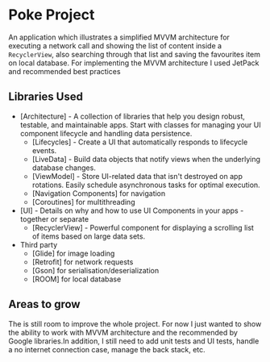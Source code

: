 Poke Project
=========================

An application which illustrates a simplified MVVM architecture for executing a network call and showing
the list of content inside a `RecyclerView`, also searching through that list and saving the favourites item on local database.
For implementing the MVVM architecture I used JetPack and
recommended best practices


Libraries Used
--------------
* [Architecture] - A collection of libraries that help you design robust, testable, and
  maintainable apps. Start with classes for managing your UI component lifecycle and handling data
  persistence.
    * [Lifecycles] - Create a UI that automatically responds to lifecycle events.
    * [LiveData] - Build data objects that notify views when the underlying database changes.
    * [ViewModel] - Store UI-related data that isn't destroyed on app rotations. Easily schedule
      asynchronous tasks for optimal execution.
    * [Navigation Components] for navigation
    * [Coroutines] for multithreading
* [UI] - Details on why and how to use UI Components in your apps - together or separate
    * [RecyclerView] - Powerful component for displaying a scrolling list of items based on large data sets.
* Third party
    * [Glide] for image loading
    * [Retrofit] for network requests
    * [Gson] for serialisation/deserialization
    * [ROOM] for local database
  

Areas to grow
-----------------
 The is still room to improve the whole project. For now I just wanted to show the ability to work with
 MVVM architecture and the recommended by Google libraries.In addition, I still need to add unit tests and UI tests, handle a no internet connection case, manage the back stack, etc.
 
